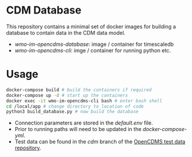 # CDM Database

This repository contains a minimal set of docker images for building a database to 
contain data in the CDM data model.

- _wmo-im-opencdms-database_: image / container for timescaledb 
- _wmo-im-opencdms-cli_: imge / container for running python etc.

# Usage

```bash
docker-compose build # build the containers if required
docker-compose up -d # start up the containers
docker exec -it wmo-im-opencdms-cli bash # enter bash shell
cd /local/app # change directory to location of code
python3 build_database.py # now build the database
```

- Connection parameters are stored in the _default.env_ file.
- Prior to running paths will need to be updated in the _docker-compose-yml_.
- Test data can be found in the _cdm_ branch of the [OpenCDMS test data repository](https://github.com/opencdms/opencdms-test-data/tree/cdm).

